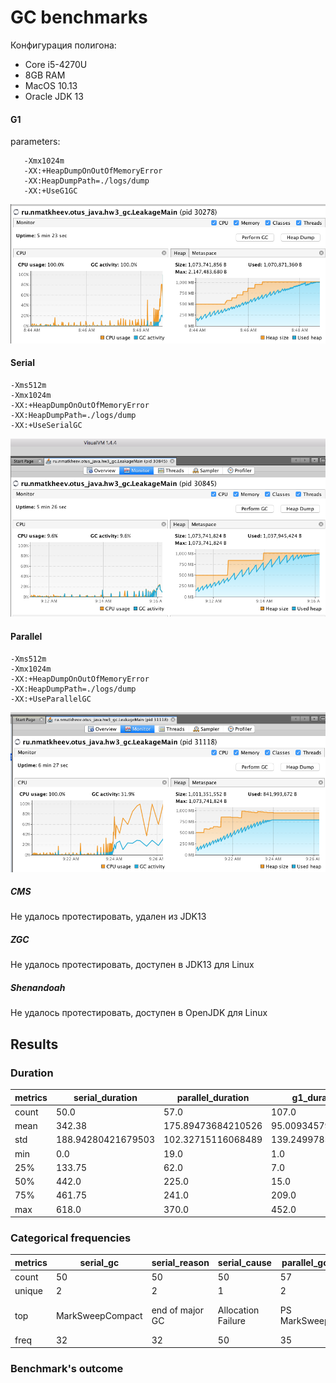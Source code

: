# GC benchmarks    
Конфигурация полигона:  
* Core i5-4270U
* 8GB RAM
* MacOS 10.13
* Oracle JDK 13  

  
#### G1  
parameters:  
```-Xms512m
   -Xmx1024m
   -XX:+HeapDumpOnOutOfMemoryError
   -XX:HeapDumpPath=./logs/dump
   -XX:+UseG1GC
```  

![g1_graph](G1.png)

 
#### Serial  
```
-Xms512m
-Xmx1024m
-XX:+HeapDumpOnOutOfMemoryError
-XX:HeapDumpPath=./logs/dump
-XX:+UseSerialGC
```
![serial graph](serial.png)


#### Parallel
```
-Xms512m
-Xmx1024m
-XX:+HeapDumpOnOutOfMemoryError
-XX:HeapDumpPath=./logs/dump
-XX:+UseParallelGC
```
![parallel graph](parallel.png)

##### CMS  
Не удалось протестировать, удален из JDK13  

##### ZGC
Не удалось протестировать, доступен в JDK13 для Linux  

##### Shenandoah  
Не удалось протестировать, доступен в OpenJDK для Linux    


## Results
### Duration 

metrics|serial_duration|parallel_duration|g1_duration
-------|---------------|-----------------|-----------
count|50.0|57.0|107.0
mean|342.38|175.89473684210526|95.00934579439253
std|188.94280421679503|102.32715116068489|139.2499785120476
min|0.0|19.0|1.0
25%|133.75|62.0|7.0
50%|442.0|225.0|15.0
75%|461.75|241.0|209.0
max|618.0|370.0|452.0

### Categorical frequencies  
metrics|serial_gc|serial_reason|serial_cause|parallel_gc|parallel_reason|parallel_cause|g1_gc|g1_reason|g1_cause
-------|---------|-------------|------------|-----------|---------------|--------------|-----|---------|--------
count|50|50|50|57|57|57|107|107|107
unique|2|2|1|2|2|2|2|2|2
top|MarkSweepCompact|end of major GC|Allocation Failure|PS MarkSweep|end of major GC|Ergonomics|G1 Young Generation|end of minor GC|G1 Evacuation Pause
freq|32|32|50|35|35|35|80|80|104


### Benchmark's outcome  


